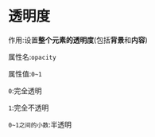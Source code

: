 # 透明度

作用:设置**整个元素的透明度**(包括**背景**和**内容**)

属性名:`opacity`

属性值:`0~1`

`0`:完全透明

`1`:完全不透明

`0~1之间的小数`:半透明
